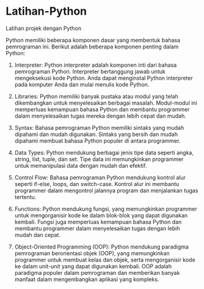 # Latihan-Python
Latihan projek dengan Python

Python memiliki beberapa komponen dasar yang membentuk bahasa pemrograman ini. Berikut adalah beberapa komponen penting dalam Python:

1. Interpreter: Python interpreter adalah komponen inti dari bahasa pemrograman Python. Interpreter bertanggung jawab untuk mengeksekusi kode Python. Anda dapat menginstal Python interpreter pada komputer Anda dan mulai menulis kode Python.

2. Libraries: Python memiliki banyak pustaka atau modul yang telah dikembangkan untuk menyelesaikan berbagai masalah. Modul-modul ini memperluas kemampuan bahasa Python dan membantu programmer dalam menyelesaikan tugas mereka dengan lebih cepat dan mudah.

3. Syntax: Bahasa pemrograman Python memiliki sintaks yang mudah dipahami dan mudah digunakan. Sintaks yang bersih dan mudah dipahami membuat bahasa Python populer di antara programmer.

4. Data Types: Python mendukung berbagai jenis tipe data seperti angka, string, list, tuple, dan set. Tipe data ini memungkinkan programmer untuk memanipulasi data dengan mudah dan efektif.

5. Control Flow: Bahasa pemrograman Python mendukung kontrol alur seperti if-else, loops, dan switch-case. Kontrol alur ini membantu programmer dalam mengontrol jalannya program dan menjalankan tugas tertentu.

6. Functions: Python mendukung fungsi, yang memungkinkan programmer untuk mengorganisir kode ke dalam blok-blok yang dapat digunakan kembali. Fungsi juga memperluas kemampuan bahasa Python dan membantu programmer dalam menyelesaikan tugas dengan lebih mudah dan cepat.

7. Object-Oriented Programming (OOP): Python mendukung paradigma pemrograman berorientasi objek (OOP), yang memungkinkan programmer untuk membuat kelas dan objek, serta mengorganisir kode ke dalam unit-unit yang dapat digunakan kembali. OOP adalah paradigma populer dalam pemrograman dan memberikan banyak manfaat dalam mengembangkan aplikasi yang kompleks.
